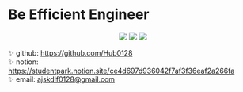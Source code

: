 # Be Efficient Engineer
<div align="center">
<img src="https://img.shields.io/badge/JAVA-F7DF1E?style=for-the-badge&logo=java&logoColor=white">
<img src="https://img.shields.io/badge/kotlin-7F52FF?style=for-the-badge&logo=kotlin&logoColor=white">
<img src="https://img.shields.io/badge/Android Studio-3DDC84?style=for-the-badge&logo=androidstudio&logoColor=white">
</div>

✨ github: https://github.com/Hub0128  
✨ notion: https://studentpark.notion.site/ce4d697d936042f7af3f36eaf2a266fa  
✨ email: ajskdlf0128@gmail.com
<!--
**Hub0128/Hub0128** is a ✨ _special_ ✨ repository because its `README.md` (this file) appears on your GitHub profile.

Here are some ideas to get you started:

- 🔭 I’m currently working on ...
- 🌱 I’m currently learning ...
- 👯 I’m looking to collaborate on ...
- 🤔 I’m looking for help with ...
- 💬 Ask me about ...
- 📫 How to reach me: ...
- 😄 Pronouns: ...
- ⚡ Fun fact: ...
-->
